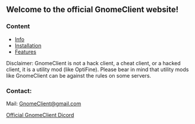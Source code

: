 
## Welcome to the official GnomeClient website!
### Content
- [Info](https://gnomeclientdevs.github.io/GnomeClient/info)
- [Installation](https://gnomeclientdevs.github.io/GnomeClient/installation)
- [Features](https://gnomeclientdevs.github.io/GnomeClient/features)

Disclaimer: GnomeClient is not a hack client, a cheat client, or a hacked client, it is a utility mod (like OptiFine). Please bear in mind that utility mods like GnomeClient can be against the rules on some servers.

### Contact:

Mail: GnomeClient@gmail.com

[Official GnomeClient Dicord](https://discord.gg/PStyYfM)
